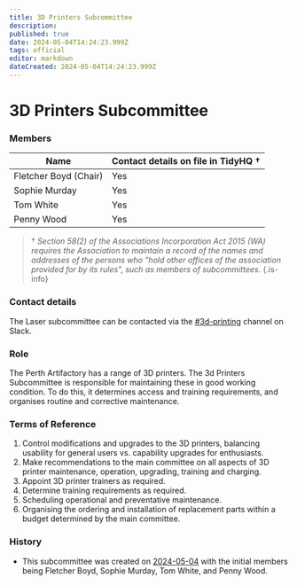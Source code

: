 ```yaml
---
title: 3D Printers Subcommittee
description: 
published: true
date: 2024-05-04T14:24:23.999Z
tags: official
editor: markdown
dateCreated: 2024-05-04T14:24:23.999Z
---
```


# 3D Printers Subcommittee

### Members

| Name                              | Contact details on file in TidyHQ † |
| --------------------------------- | ----------------------------------- |
| Fletcher Boyd (Chair)             | Yes                                 |
| Sophie Murday                     | Yes                                 |
| Tom White                         | Yes                                 |
| Penny Wood                        | Yes                                 |

> † *Section 58(2) of the Associations Incorporation Act 2015 (WA) requires the Association to maintain a record of the names and addresses of the persons who "hold other offices of the association provided for by its rules", such as members of subcommittees.*
{.is-info}

### Contact details

The  Laser subcommittee can be contacted via the [#3d-printing](https://perthartifactory.slack.com/archives/CG05N75DZ) channel on Slack.


### Role

The Perth Artifactory has a range of 3D printers. The 3d Printers Subcommittee is responsible for maintaining these in good working condition. To do this, it determines access and training requirements, and organises routine and corrective maintenance.

### Terms of Reference

1. Control modifications and upgrades to the 3D printers, balancing usability for general users vs. capability upgrades for enthusiasts.
2.  Make recommendations to the main committee on all aspects of 3D printer maintenance, operation, upgrading, training and charging.
3.  Appoint 3D printer trainers as required.
4.  Determine training requirements as required.
5.  Scheduling operational and preventative maintenance.
6.  Organising the ordering and installation of replacement parts within a budget determined by the main committee.

### History

* This subcommittee was created on [2024-05-04](/minutes/Committee/2024-05-04) with the initial members being Fletcher Boyd, Sophie Murday, Tom White, and Penny Wood.